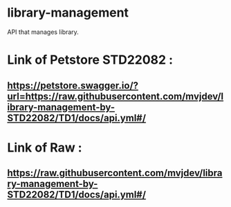 # library-management
API that manages library.

# Link of Petstore STD22082 :

## https://petstore.swagger.io/?url=https://raw.githubusercontent.com/mvjdev/library-management-by-STD22082/TD1/docs/api.yml#/

# Link of Raw :

## https://raw.githubusercontent.com/mvjdev/library-management-by-STD22082/TD1/docs/api.yml#/

